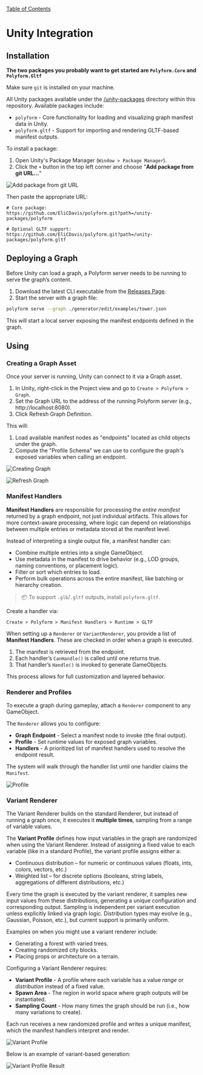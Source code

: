 [Table of Contents](../../README.md)

# Unity Integration

## Installation

**The two packages you probably want to get started are `Polyform.Core` and `Polyform.Gltf`** 

Make sure `git` is installed on your machine.

All Unity packages available under the [/unity-packages](../../unity-packages/) directory within this repository. Available packages include:

* `polyform` - Core functionality for loading and visualizing graph manifest data in Unity.
* `polyform.gltf` - Support for importing and rendering GLTF-based manifest outputs.

To install a package:

1. Open Unity's Package Manager (`Window > Package Manager`).
2. Click the `+` button in the top left corner and choose "**Add package from git URL...**"

![Add package from git URL](./installpackage.png)

Then paste the appropriate URL:

```
# Core package:
https://github.com/EliCDavis/polyform.git?path=/unity-packages/polyform

# Optional GLTF support:
https://github.com/EliCDavis/polyform.git?path=/unity-packages/polyform.gltf
```

## Deploying a Graph

Before Unity can load a graph, a Polyform server needs to be running to serve the graph’s content.

1. Download the latest CLI executable from the [Releases Page]((https://github.com/EliCDavis/polyform/releases)).
2. Start the server with a graph file:

```bash
polyform serve --graph ./generator/edit/examples/tower.json
```

This will start a local server exposing the manifest endpoints defined in the graph.

## Using

### Creating a Graph Asset

Once your server is running, Unity can connect to it via a Graph asset.

1. In Unity, right-click in the Project view and go to `Create > Polyform > Graph`.
2. Set the Graph URL to the address of the running Polyform server (e.g., http://localhost:8080).
3. Click Refresh Graph Definition.

This will:

1. Load available manifest nodes as "endpoints" located as child objects under the graph.
2. Compute the "Profile Schema" we can use to configure the graph's exposed variables when calling an endpoint. 


![Creating Graph](./unity-create-graph.png)


![Refresh Graph](./unity-refreshgraph.png)

### Manifest Handlers

**Manifest Handlers** are responsible for processing the *entire manifest* returned by a graph endpoint, not just individual artifacts. This allows for more context-aware processing, where logic can depend on relationships between multiple entries or metadata stored at the manifest level.

Instead of interpreting a single output file, a manifest handler can:

* Combine multiple entries into a single GameObject.
* Use metadata in the manifest to drive behavior (e.g., LOD groups, naming conventions, or placement logic).
* Filter or sort which entries to load.
* Perform bulk operations across the entire manifest, like batching or hierarchy creation.

> 📦 To support `.glb`/`.gltf` outputs, install `polyform.gltf`.

Create a handler via:

```
Create > Polyform > Manifest Handlers > Runtime > GLTF
```

When setting up a `Renderer` or `VariantRenderer`, you provide a list of **Manifest Handlers**. These are checked in order when a graph is executed.

1. The manifest is retrieved from the endpoint.
2. Each handler’s `CanHandle()` is called until one returns true.
3. That handler’s `Handle()` is invoked to generate GameObjects.

This process allows for full customization and layered behavior.

### Renderer and Profiles

To execute a graph during gameplay, attach a `Renderer` component to any GameObject.

The `Renderer` allows you to configure:

* **Graph Endpoint** - Select a manifest node to invoke (the final output).
* **Profile** - Set runtime values for exposed graph variables.
* **Handlers** - A prioritized list of manifest handlers used to resolve the endpoint result.

The system will walk through the handler list until one handler claims the `Manifest`.

![Profile](./unity-renderer-setup.png)

### Variant Renderer

The Variant Renderer builds on the standard Renderer, but instead of running a graph once, it executes it **multiple times**, sampling from a range of variable values.

The **Variant Profile** defines how input variables in the graph are randomized when using the Variant Renderer. Instead of assigning a fixed value to each variable (like in a standard Profile), the variant profile assigns either a:

* Continuous distribution – for numeric or continuous values (floats, ints, colors, vectors, etc.)
* Weighted list – for discrete options (booleans, string labels, aggregations of different distributions, etc.)

Every time the graph is executed by the variant renderer, it samples new input values from these distributions, generating a unique configuration and corresponding output. Sampling is independent per variant execution unless explicitly linked via graph logic. Distribution types may evolve (e.g., Gaussian, Poisson, etc.), but current support is primarily uniform.

Examples on when you might use a variant renderer include:

* Generating a forest with varied trees.
* Creating randomized city blocks.
* Placing props or architecture on a terrain.

Configuring a Variant Renderer requires:

* **Variant Profile** - A profile where each variable has a value *range* or *distribution* instead of a fixed value.
* **Spawn Area** - The region in world space where graph outputs will be instantiated.
* **Sampling Count** - How many times the graph should be run (i.e., how many variations to create).

Each run receives a new randomized profile and writes a unique manifest, which the manifest handlers interpret and render.

![Variant Profile](./unity-variant-renderer.png)

Below is an example of variant-based generation:

![Variant Profile Result](./unity-variant%20rendering.png)
